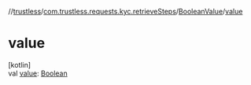 //[trustless](../../../index.md)/[com.trustless.requests.kyc.retrieveSteps](../index.md)/[BooleanValue](index.md)/[value](value.md)

# value

[kotlin]\
val [value](value.md): [Boolean](https://kotlinlang.org/api/latest/jvm/stdlib/kotlin/-boolean/index.html)
